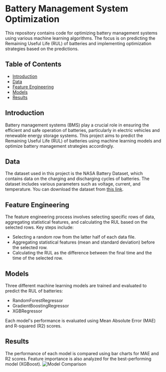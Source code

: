 # Battery Management System Optimization

This repository contains code for optimizing battery management systems using various machine learning algorithms. The focus is on predicting the Remaining Useful Life (RUL) of batteries and implementing optimization strategies based on the predictions.

## Table of Contents
- [Introduction](#introduction)
- [Data](#data)
- [Feature Engineering](#feature-engineering)
- [Models](#models)
- [Results](#results)

## Introduction

Battery management systems (BMS) play a crucial role in ensuring the efficient and safe operation of batteries, particularly in electric vehicles and renewable energy storage systems. This project aims to predict the Remaining Useful Life (RUL) of batteries using machine learning models and optimize battery management strategies accordingly.

## Data

The dataset used in this project is the NASA Battery Dataset, which contains data on the charging and discharging cycles of batteries. The dataset includes various parameters such as voltage, current, and temperature. You can download the dataset from [this link](https://www.kaggle.com/datasets/patrickfleith/nasa-battery-dataset/data).


## Feature Engineering

The feature engineering process involves selecting specific rows of data, aggregating statistical features, and calculating the RUL based on the selected rows. Key steps include:
- Selecting a random row from the latter half of each data file.
- Aggregating statistical features (mean and standard deviation) before the selected row.
- Calculating the RUL as the difference between the final time and the time of the selected row.

## Models

Three different machine learning models are trained and evaluated to predict the RUL of batteries:
- RandomForestRegressor
- GradientBoostingRegressor
- XGBRegressor

Each model's performance is evaluated using Mean Absolute Error (MAE) and R-squared (R2) scores.

## Results

The performance of each model is compared using bar charts for MAE and R2 scores. Feature importance is also analyzed for the best-performing model (XGBoost).
![Model Comparison](https://github.com/KavilaViswanathan/Optimizing-Battery-Management-System-Using-AI/assets/140960627/3de97250-1e58-4f5e-8e97-a0bd7ecf9dbe)
